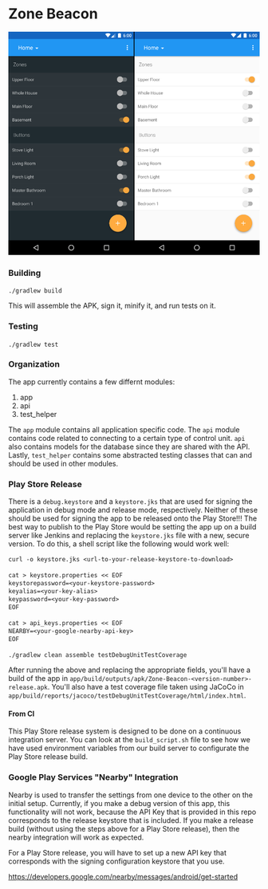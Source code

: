 # Zone Beacon

![Screenshot](preview.png)

### Building

`./gradlew build`

This will assemble the APK, sign it, minify it, and run tests on it.

### Testing

`./gradlew test`

### Organization

The app currently contains a few differnt modules:

1. app
2. api
3. test_helper

The `app` module contains all application specific code. The `api` module contains code 
related to connecting to a certain type of control unit. `api` also contains models for the 
database since they are shared with the API. Lastly, `test_helper` contains some abstracted 
testing classes that can and should be used in other modules.

### Play Store Release

There is a `debug.keystore` and a `keystore.jks` that are used for signing the application in
debug mode and release mode, respectively. Neither of these should be used for signing the app
to be released onto the Play Store!!! The best way to publish to the Play Store would be setting
the app up on a build server like Jenkins and replacing the `keystore.jks` file with a new, secure
version. To do this, a shell script like the following would work well:

```
curl -o keystore.jks <url-to-your-release-keystore-to-download>

cat > keystore.properties << EOF
keystorepassword=<your-keystore-password>
keyalias=<your-key-alias>
keypassword=<your-key-password>
EOF

cat > api_keys.properties << EOF
NEARBY=<your-google-nearby-api-key>
EOF

./gradlew clean assemble testDebugUnitTestCoverage
```

After running the above and replacing the appropriate fields, you'll have a build of the
app in `app/build/outputs/apk/Zone-Beacon-<version-number>-release.apk`. You'll also have
a test coverage file taken using JaCoCo in 
`app/build/reports/jacoco/testDebugUnitTestCoverage/html/index.html`.

#### From CI 

This Play Store release system is designed to be done on a continuous integration server. You can look at the `build_script.sh` file to see how we have used environment variables from our build server to configurate the Play Store release build.

### Google Play Services "Nearby" Integration

Nearby is used to transfer the settings from one device to the other on the initial setup. Currently, if you make a debug version of this app, this functionality will not work, because the API Key that is provided in this repo corresponds to the release keystore that is included. If you make a release build (without using the steps above for a Play Store release), then the nearby integration will work as expected.

For a Play Store release, you will have to set up a new API key that corresponds with the signing configuration keystore that you use.

https://developers.google.com/nearby/messages/android/get-started
